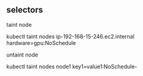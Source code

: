 ## selectors

taint node

kubectl taint nodes ip-192-168-15-246.ec2.internal hardware=gpu:NoSchedule

untaint node

kubectl taint nodes node1 key1=value1:NoSchedule-
